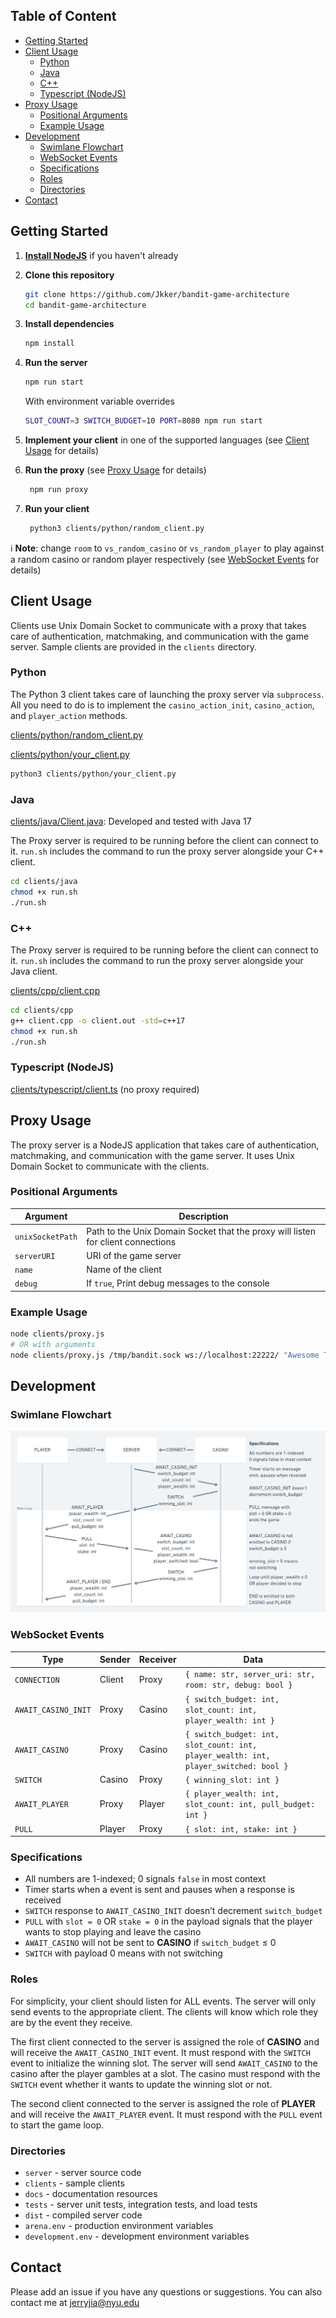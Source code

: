 ## Table of Content
- [Getting Started](#getting-started)
- [Client Usage](#client-usage)
  - [Python](#python)
  - [Java](#java)
  - [C++](#c)
  - [Typescript (NodeJS)](#typescript-nodejs)
- [Proxy Usage](#proxy-usage)
  - [Positional Arguments](#positional-arguments)
  - [Example Usage](#example-usage)
- [Development](#development)
  - [Swimlane Flowchart](#swimlane-flowchart)
  - [WebSocket Events](#websocket-events)
  - [Specifications](#specifications)
  - [Roles](#roles)
  - [Directories](#directories)
- [Contact](#contact)

## Getting Started

1. [**Install NodeJS**](https://nodejs.org/en/download/)
   if you haven't already
2. **Clone this repository**
    ```sh
    git clone https://github.com/Jkker/bandit-game-architecture
    cd bandit-game-architecture
    ```
3. **Install dependencies**
    ```sh
    npm install
    ```
4. **Run the server**
    ```sh
    npm run start
    ```
    With environment variable overrides
    ```sh
    SLOT_COUNT=3 SWITCH_BUDGET=10 PORT=8080 npm run start
    ```
5. **Implement your client** in one of the supported languages (see [Client Usage](#client-usage) for details)

6. **Run the proxy** (see [Proxy Usage](#proxy-usage) for details)
   ```sh
    npm run proxy
    ```
7. **Run your client**
    ```sh
     python3 clients/python/random_client.py
     ```

  ℹ️ **Note**: change `room` to `vs_random_casino` or `vs_random_player` to play against a random casino or random player respectively (see [WebSocket Events](#websocket-events) for details)




## Client Usage

Clients use Unix Domain Socket to communicate with a proxy that takes care of authentication, matchmaking, and communication with the game server. Sample clients are provided in the `clients` directory.


### Python

The Python 3 client takes care of launching the proxy server via `subprocess`. All you need to do is to implement the `casino_action_init`, `casino_action`, and `player_action` methods.

[clients/python/random_client.py](clients/python/random_client.py)

[clients/python/your_client.py](clients/python/your_client.py)

```sh
python3 clients/python/your_client.py
```

### Java

[clients/java/Client.java](clients/java/Client.java): Developed and tested with Java 17

The Proxy server is required to be running before the client can connect to it. `run.sh` includes the command to run the proxy server alongside your C++ client.


```sh
cd clients/java
chmod +x run.sh
./run.sh
```

### C++

The Proxy server is required to be running before the client can connect to it. `run.sh` includes the command to run the proxy server alongside your Java client.


[clients/cpp/client.cpp](clients/cpp/client.cpp)

```sh
cd clients/cpp
g++ client.cpp -o client.out -std=c++17
chmod +x run.sh
./run.sh
```

### Typescript (NodeJS)

[clients/typescript/client.ts](clients/typescript/client.ts) (no proxy required)

## Proxy Usage

The proxy server is a NodeJS application that takes care of authentication, matchmaking, and communication with the game server. It uses Unix Domain Socket to communicate with the clients.


### Positional Arguments

| Argument         | Description                                                                      |
| ---------------- | -------------------------------------------------------------------------------- |
| `unixSocketPath` | Path to the Unix Domain Socket that the proxy will listen for client connections |
| `serverURI`      | URI of the game server                                                           |
| `name`           | Name of the client                                                               |
| `debug`          | If `true`, Print debug messages to the console                                   |

### Example Usage

```sh
node clients/proxy.js
# OR with arguments
node clients/proxy.js /tmp/bandit.sock ws://localhost:22222/ "Awesome Team" true
```


## Development

### Swimlane Flowchart

![Swimlane Flowchart](docs/swimlane-flowchart.png)

### WebSocket Events

| Type                | Sender | Receiver | Data                                                                                 |
| ------------------- | ------ | -------- | ------------------------------------------------------------------------------------ |
| `CONNECTION`        | Client | Proxy    | `{ name: str, server_uri: str, room: str, debug: bool }`                             |
| `AWAIT_CASINO_INIT` | Proxy  | Casino   | `{ switch_budget: int, slot_count: int, player_wealth: int }`                        |
| `AWAIT_CASINO`      | Proxy  | Casino   | `{ switch_budget: int, slot_count: int, player_wealth: int, player_switched: bool }` |
| `SWITCH`            | Casino | Proxy    | `{ winning_slot: int }`                                                              |
| `AWAIT_PLAYER`      | Proxy  | Player   | `{ player_wealth: int, slot_count: int, pull_budget: int }`                          |
| `PULL`              | Player | Proxy    | `{ slot: int, stake: int }`                                                          |

### Specifications

- All numbers are 1-indexed; 0 signals `false` in most context
- Timer starts when a event is sent and pauses when a response is received
- `SWITCH` response to `AWAIT_CASINO_INIT` doesn’t decrement `switch_budget`
- `PULL` with `slot = 0` OR `stake = 0` in the payload signals that the player wants to stop playing and leave the casino
- `AWAIT_CASINO` will not be sent to **CASINO** if `switch_budget` ≤ 0
- `SWITCH` with payload 0 means with not switching

### Roles

For simplicity, your client should listen for ALL events. The server will only send events to the appropriate client. The clients will know which role they are by the event they receive.

The first client connected to the server is assigned the role of **CASINO** and will receive the `AWAIT_CASINO_INIT` event. It must respond with the `SWITCH` event to initialize the winning slot. The server will send `AWAIT_CASINO` to the casino after the player gambles at a slot. The casino must respond with the `SWITCH` event whether it wants to update the winning slot or not.

The second client connected to the server is assigned the role of **PLAYER** and will receive the `AWAIT_PLAYER` event. It must respond with the `PULL` event to start the game loop.

### Directories

- `server` - server source code
- `clients` - sample clients
- `docs` - documentation resources
- `tests` - server unit tests, integration tests, and load tests
- `dist` - compiled server code
- `arena.env` - production environment variables
- `development.env` - development environment variables


## Contact

Please add an issue if you have any questions or suggestions. You can also contact me at [jerryjia@nyu.edu](mailto:jerryjia@nyu.edu)
